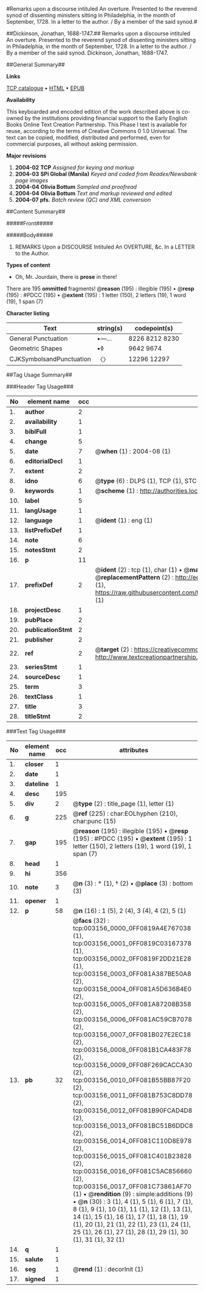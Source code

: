 #Remarks upon a discourse intituled An overture. Presented to the reverend synod of dissenting ministers sitting in Philadelphia, in the month of September, 1728. In a letter to the author. / By a member of the said synod.#

##Dickinson, Jonathan, 1688-1747.##
Remarks upon a discourse intituled An overture. Presented to the reverend synod of dissenting ministers sitting in Philadelphia, in the month of September, 1728. In a letter to the author. / By a member of the said synod.
Dickinson, Jonathan, 1688-1747.

##General Summary##

**Links**

[TCP catalogue](http://www.ota.ox.ac.uk/tcp/)  • 
[HTML](http://tei.it.ox.ac.uk/tcp/Texts-HTML/free/N02/N02663.html)  • 
[EPUB](http://tei.it.ox.ac.uk/tcp/Texts-EPUB/free/N02/N02663.epub)

**Availability**

This keyboarded and encoded edition of the
	       work described above is co-owned by the institutions
	       providing financial support to the Early English Books
	       Online Text Creation Partnership. This Phase I text is
	       available for reuse, according to the terms of Creative
	       Commons 0 1.0 Universal. The text can be copied,
	       modified, distributed and performed, even for
	       commercial purposes, all without asking permission.

**Major revisions**

1. __2004-02__ __TCP__ *Assigned for keying and markup*
1. __2004-03__ __SPi Global (Manila)__ *Keyed and coded from Readex/Newsbank page images*
1. __2004-04__ __Olivia Bottum__ *Sampled and proofread*
1. __2004-04__ __Olivia Bottum__ *Text and markup reviewed and edited*
1. __2004-07__ __pfs.__ *Batch review (QC) and XML conversion*

##Content Summary##

#####Front#####

#####Body#####

1. REMARKS Upon a DISCOURSE Intituled An OVERTURE, &c. In a LETTER to the Author.

**Types of content**

  * Oh, Mr. Jourdain, there is **prose** in there!

There are 195 **ommitted** fragments! 
 @__reason__ (195) : illegible (195)  •  @__resp__ (195) : #PDCC (195)  •  @__extent__ (195) : 1 letter (150), 2 letters (19), 1 word (19), 1 span (7)

**Character listing**


|Text|string(s)|codepoint(s)|
|---|---|---|
|General Punctuation|•—…|8226 8212 8230|
|Geometric Shapes|▪◊|9642 9674|
|CJKSymbolsandPunctuation|〈〉|12296 12297|

##Tag Usage Summary##

###Header Tag Usage###

|No|element name|occ|attributes|
|---|---|---|---|
|1.|__author__|2||
|2.|__availability__|1||
|3.|__biblFull__|1||
|4.|__change__|5||
|5.|__date__|7| @__when__ (1) : 2004-08 (1)|
|6.|__editorialDecl__|1||
|7.|__extent__|2||
|8.|__idno__|6| @__type__ (6) : DLPS (1), TCP (1), STC (1), NOTIS (1), IMAGE-SET (1), EVANS-CITATION (1)|
|9.|__keywords__|1| @__scheme__ (1) : http://authorities.loc.gov/ (1)|
|10.|__label__|5||
|11.|__langUsage__|1||
|12.|__language__|1| @__ident__ (1) : eng (1)|
|13.|__listPrefixDef__|1||
|14.|__note__|6||
|15.|__notesStmt__|2||
|16.|__p__|11||
|17.|__prefixDef__|2| @__ident__ (2) : tcp (1), char (1)  •  @__matchPattern__ (2) : ([0-9\-]+):([0-9IVX]+) (1), (.+) (1)  •  @__replacementPattern__ (2) : http://eebo.chadwyck.com/downloadtiff?vid=$1&page=$2 (1), https://raw.githubusercontent.com/textcreationpartnership/Texts/master/tcpchars.xml#$1 (1)|
|18.|__projectDesc__|1||
|19.|__pubPlace__|2||
|20.|__publicationStmt__|2||
|21.|__publisher__|2||
|22.|__ref__|2| @__target__ (2) : https://creativecommons.org/publicdomain/zero/1.0/ (1), http://www.textcreationpartnership.org/docs/. (1)|
|23.|__seriesStmt__|1||
|24.|__sourceDesc__|1||
|25.|__term__|3||
|26.|__textClass__|1||
|27.|__title__|3||
|28.|__titleStmt__|2||


###Text Tag Usage###

|No|element name|occ|attributes|
|---|---|---|---|
|1.|__closer__|1||
|2.|__date__|1||
|3.|__dateline__|1||
|4.|__desc__|195||
|5.|__div__|2| @__type__ (2) : title_page (1), letter (1)|
|6.|__g__|225| @__ref__ (225) : char:EOLhyphen (210), char:punc (15)|
|7.|__gap__|195| @__reason__ (195) : illegible (195)  •  @__resp__ (195) : #PDCC (195)  •  @__extent__ (195) : 1 letter (150), 2 letters (19), 1 word (19), 1 span (7)|
|8.|__head__|1||
|9.|__hi__|356||
|10.|__note__|3| @__n__ (3) : * (1), † (2)  •  @__place__ (3) : bottom (3)|
|11.|__opener__|1||
|12.|__p__|58| @__n__ (16) : 1 (5), 2 (4), 3 (4), 4 (2), 5 (1)|
|13.|__pb__|32| @__facs__ (32) : tcp:003156_0000_0FF0819A4E767038 (1), tcp:003156_0001_0FF0819C03167378 (1), tcp:003156_0002_0FF0819F2DD21E28 (1), tcp:003156_0003_0FF081A387BE50A8 (2), tcp:003156_0004_0FF081A5D636B4E0 (2), tcp:003156_0005_0FF081A87208B358 (2), tcp:003156_0006_0FF081AC59CB7078 (2), tcp:003156_0007_0FF081B027E2EC18 (2), tcp:003156_0008_0FF081B1CA483F78 (2), tcp:003156_0009_0FF08F269CACCA30 (2), tcp:003156_0010_0FF081B55BB87F20 (2), tcp:003156_0011_0FF081B753C8DD78 (2), tcp:003156_0012_0FF081B90FCAD4D8 (2), tcp:003156_0013_0FF081BC51B6DDC8 (2), tcp:003156_0014_0FF081C110D8E978 (2), tcp:003156_0015_0FF081C401B23828 (2), tcp:003156_0016_0FF081C5AC856660 (2), tcp:003156_0017_0FF081C73861AF70 (1)  •  @__rendition__ (9) : simple:additions (9)  •  @__n__ (30) : 3 (1), 4 (1), 5 (1), 6 (1), 7 (1), 8 (1), 9 (1), 10 (1), 11 (1), 12 (1), 13 (1), 14 (1), 15 (1), 16 (1), 17 (1), 18 (1), 19 (1), 20 (1), 21 (1), 22 (1), 23 (1), 24 (1), 25 (1), 26 (1), 27 (1), 28 (1), 29 (1), 30 (1), 31 (1), 32 (1)|
|14.|__q__|1||
|15.|__salute__|1||
|16.|__seg__|1| @__rend__ (1) : decorInit (1)|
|17.|__signed__|1||
